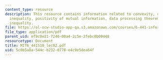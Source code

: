 ```yaml
---
content_type: resource
description: This resource contains information related to convexity, concavity, jensen's
  inequality, positivity of mutual information, data processing theorem and fano's
  inequality.
file: https://ol-ocw-studio-app-qa.s3.amazonaws.com/courses/6-441-information-theory-spring-2010/5c0b5a8a544cb2320778e4c9e5dea64f_MIT6_441S10_lec02.pdf
file_type: application/pdf
parent_uid: ef9c0e21-7240-00a4-2c5e-2febc0b09448
resourcetype: Document
title: MIT6_441S10_lec02.pdf
uid: 5c0b5a8a-544c-b232-0778-e4c9e5dea64f
---
```

